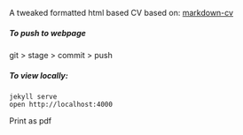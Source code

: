 A tweaked formatted html based CV based on: [markdown-cv](http://elipapa.github.io/markdown-cv)

##### To push to webpage

git > stage > commit > push

##### To view locally:
```
jekyll serve
open http://localhost:4000
```

Print as pdf
